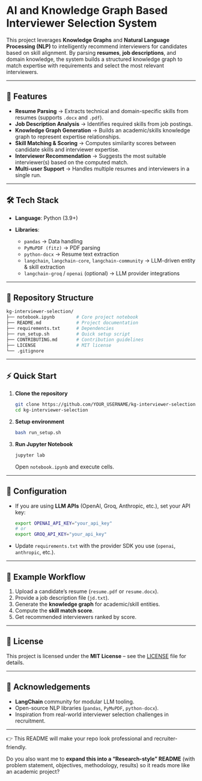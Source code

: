 # AI and Knowledge Graph Based Interviewer Selection System

This project leverages **Knowledge Graphs** and **Natural Language Processing (NLP)** to intelligently recommend interviewers for candidates based on skill alignment. By parsing **resumes**, **job descriptions**, and domain knowledge, the system builds a structured knowledge graph to match expertise with requirements and select the most relevant interviewers.

---

## 🚀 Features

* **Resume Parsing** → Extracts technical and domain-specific skills from resumes (supports `.docx` and `.pdf`).
* **Job Description Analysis** → Identifies required skills from job postings.
* **Knowledge Graph Generation** → Builds an academic/skills knowledge graph to represent expertise relationships.
* **Skill Matching & Scoring** → Computes similarity scores between candidate skills and interviewer expertise.
* **Interviewer Recommendation** → Suggests the most suitable interviewer(s) based on the computed match.
* **Multi-user Support** → Handles multiple resumes and interviewers in a single run.

---

## 🛠️ Tech Stack

* **Language**: Python (3.9+)
* **Libraries**:

  * `pandas` → Data handling
  * `PyMuPDF (fitz)` → PDF parsing
  * `python-docx` → Resume text extraction
  * `langchain`, `langchain-core`, `langchain-community` → LLM-driven entity & skill extraction
  * `langchain-groq` / `openai` (optional) → LLM provider integrations

---

## 📂 Repository Structure

```bash
kg-interviewer-selection/
├── notebook.ipynb        # Core project notebook
├── README.md             # Project documentation
├── requirements.txt      # Dependencies
├── run_setup.sh          # Quick setup script
├── CONTRIBUTING.md       # Contribution guidelines
├── LICENSE               # MIT license
└── .gitignore
```

---

## ⚡ Quick Start

1. **Clone the repository**

   ```bash
   git clone https://github.com/YOUR_USERNAME/kg-interviewer-selection.git
   cd kg-interviewer-selection
   ```

2. **Setup environment**

   ```bash
   bash run_setup.sh
   ```

3. **Run Jupyter Notebook**

   ```bash
   jupyter lab
   ```

   Open `notebook.ipynb` and execute cells.

---

## 🔑 Configuration

* If you are using **LLM APIs** (OpenAI, Groq, Anthropic, etc.), set your API key:

  ```bash
  export OPENAI_API_KEY="your_api_key"
  # or
  export GROQ_API_KEY="your_api_key"
  ```
* Update `requirements.txt` with the provider SDK you use (`openai`, `anthropic`, etc.).

---

## 🎯 Example Workflow

1. Upload a candidate’s resume (`resume.pdf` or `resume.docx`).
2. Provide a job description file (`jd.txt`).
3. Generate the **knowledge graph** for academic/skill entities.
4. Compute the **skill match score**.
5. Get recommended interviewers ranked by score.

---

## 📜 License

This project is licensed under the **MIT License** – see the [LICENSE](LICENSE) file for details.

---

## 🌟 Acknowledgements

* **LangChain** community for modular LLM tooling.
* Open-source NLP libraries (`pandas`, `PyMuPDF`, `python-docx`).
* Inspiration from real-world interviewer selection challenges in recruitment.

---

👉 This README will make your repo look professional and recruiter-friendly.

Do you also want me to **expand this into a “Research-style” README** (with problem statement, objectives, methodology, results) so it reads more like an academic project?
